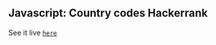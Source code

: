## Javascript: Country codes Hackerrank

See it live [`here`](https://codesandbox.io/s/github/Roninanu777/nodejs_fetch)
